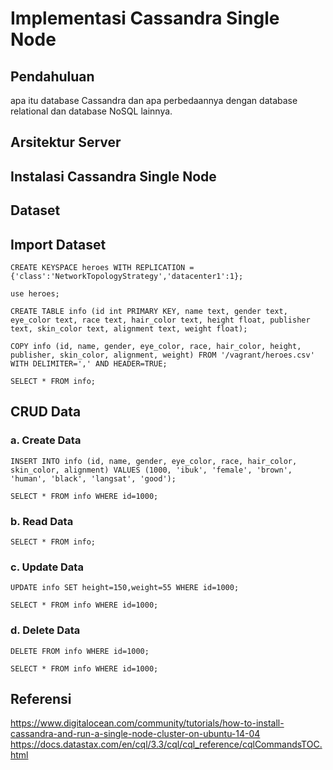 # Implementasi Cassandra Single Node

## Pendahuluan
apa itu database Cassandra dan apa perbedaannya dengan database relational dan database NoSQL lainnya.

## Arsitektur Server

## Instalasi Cassandra Single Node

## Dataset

## Import Dataset
```
CREATE KEYSPACE heroes WITH REPLICATION = {'class':'NetworkTopologyStrategy','datacenter1':1};
```

```
use heroes;
```

```
CREATE TABLE info (id int PRIMARY KEY, name text, gender text, eye_color text, race text, hair_color text, height float, publisher text, skin_color text, alignment text, weight float);
```

```
COPY info (id, name, gender, eye_color, race, hair_color, height, publisher, skin_color, alignment, weight) FROM '/vagrant/heroes.csv' WITH DELIMITER=',' AND HEADER=TRUE;
```

```
SELECT * FROM info;
```

## CRUD Data
### a. Create Data
```
INSERT INTO info (id, name, gender, eye_color, race, hair_color, skin_color, alignment) VALUES (1000, 'ibuk', 'female', 'brown', 'human', 'black', 'langsat', 'good');
```

```
SELECT * FROM info WHERE id=1000;
```

### b. Read Data
```
SELECT * FROM info;
```

### c. Update Data
```
UPDATE info SET height=150,weight=55 WHERE id=1000;
```

```
SELECT * FROM info WHERE id=1000;
```

### d. Delete Data
```
DELETE FROM info WHERE id=1000;
```

```
SELECT * FROM info WHERE id=1000;
```

## Referensi
https://www.digitalocean.com/community/tutorials/how-to-install-cassandra-and-run-a-single-node-cluster-on-ubuntu-14-04
https://docs.datastax.com/en/cql/3.3/cql/cql_reference/cqlCommandsTOC.html
